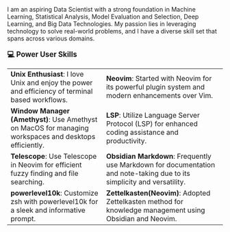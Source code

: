 <div>
  <div>
I am an aspiring Data Scientist with a strong foundation in Machine Learning, Statistical Analysis, Model Evaluation and Selection, Deep Learning, and Big Data Technologies. My passion lies in leveraging technology to solve real-world problems, and I have a diverse skill set that spans across various domains.
  </div>
</div>

<br>
<strong style="font-size: 1.2em;">💻 Power User Skills</strong>

<table>
  <tr>
    <td><strong>Unix Enthusiast</strong>: I love Unix and enjoy the power and efficiency of terminal based workflows.</td>
    <td><strong>Neovim</strong>: Started with Neovim for its powerful plugin system and modern enhancements over Vim.</td>
  </tr>
  <tr>
    <td><strong>Window Manager (Amethyst)</strong>: Use Amethyst on MacOS for managing workspaces and desktops efficiently.</td>
    <td><strong>LSP</strong>: Utilize Language Server Protocol (LSP) for enhanced coding assistance and productivity.</td>
  </tr>
  <tr>
    <td><strong>Telescope</strong>: Use Telescope in Neovim for efficient fuzzy finding and file searching.</td>
    <td><strong>Obsidian Markdown</strong>: Frequently use Markdown for documentation and note-taking due to its simplicity and versatility.</td>
  </tr>
  <tr>
    <td><strong>powerlevel10k</strong>: Customize zsh with powerlevel10k for a sleek and informative prompt.</td>
    <td><strong>Zettelkasten(Neovim)</strong>: Adopted Zettelkasten method for knowledge management using Obsidian and Neovim.</td>
  </tr>
</table>

